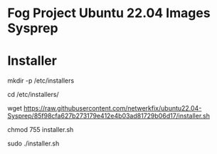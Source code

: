 # Fog Project Ubuntu 22.04 Images Sysprep
# Installer

mkdir -p /etc/installers

cd /etc/installers/

wget https://raw.githubusercontent.com/netwerkfix/ubuntu22.04-Sysprep/85f98cfa627b273179e412e4b03ad81729b06d17/installer.sh

chmod 755 installer.sh
  
sudo ./installer.sh
